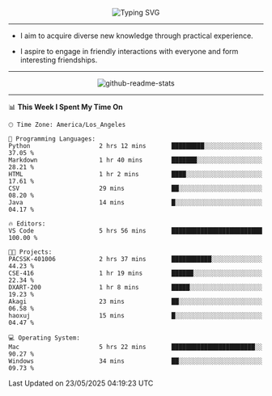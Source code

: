 <p align="center">
  <img src="https://readme-typing-svg.demolab.com?font=Fira+Code&weight=500&size=32&duration=2500&pause=1600&center=true&vCenter=true&random=false&width=1024&height=64&lines=Hi+there+%F0%9F%91%8B;I'm+delighted+you+could+make+it+here+%F0%9F%8E%89;I'm+Harry%2C+a+college+student+still+finding+my+way" alt="Typing SVG" />
</p>


---


- I aim to acquire diverse new knowledge through practical experience.

- I aspire to engage in friendly interactions with everyone and form interesting friendships.


---


<p align="center">
  <img src="https://github-readme-stats.vercel.app/api?username=Harry-Jing&show_icons=true" alt="github-readme-stats"/>
</p>


---

<!--START_SECTION:waka-->
📊 **This Week I Spent My Time On** 

```text
🕑︎ Time Zone: America/Los_Angeles

💬 Programming Languages: 
Python                   2 hrs 12 mins       █████████░░░░░░░░░░░░░░░░   37.05 % 
Markdown                 1 hr 40 mins        ███████░░░░░░░░░░░░░░░░░░   28.21 % 
HTML                     1 hr 2 mins         ████░░░░░░░░░░░░░░░░░░░░░   17.61 % 
CSV                      29 mins             ██░░░░░░░░░░░░░░░░░░░░░░░   08.20 % 
Java                     14 mins             █░░░░░░░░░░░░░░░░░░░░░░░░   04.17 % 

🔥 Editors: 
VS Code                  5 hrs 56 mins       █████████████████████████   100.00 % 

🐱‍💻 Projects: 
PACSSK-401006            2 hrs 37 mins       ███████████░░░░░░░░░░░░░░   44.23 % 
CSE-416                  1 hr 19 mins        ██████░░░░░░░░░░░░░░░░░░░   22.34 % 
DXART-200                1 hr 8 mins         █████░░░░░░░░░░░░░░░░░░░░   19.23 % 
Akagi                    23 mins             ██░░░░░░░░░░░░░░░░░░░░░░░   06.58 % 
haoxuj                   15 mins             █░░░░░░░░░░░░░░░░░░░░░░░░   04.47 % 

💻 Operating System: 
Mac                      5 hrs 22 mins       ███████████████████████░░   90.27 % 
Windows                  34 mins             ██░░░░░░░░░░░░░░░░░░░░░░░   09.73 % 
```


 Last Updated on 23/05/2025 04:19:23 UTC
<!--END_SECTION:waka-->
